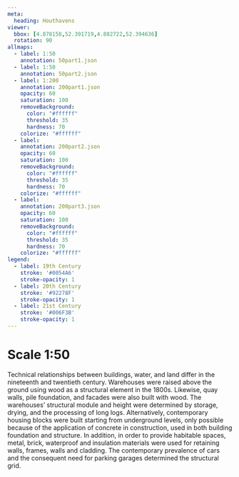 ```yaml
---
meta:
  heading: Houthavens
viewer:
  bbox: [4.878158,52.391719,4.882722,52.394636]
  rotation: 90
allmaps:
  - label: 1:50
    annotation: 50part1.json
  - label: 1:50
    annotation: 50part2.json
  - label: 1:200
    annotation: 200part1.json
    opacity: 60
    saturation: 100
    removeBackground:
      color: "#ffffff"
      threshold: 35
      hardness: 70
    colorize: "#ffffff"
  - label: 
    annotation: 200part2.json
    opacity: 60
    saturation: 100
    removeBackground:
      color: "#ffffff"
      threshold: 35
      hardness: 70
    colorize: "#ffffff"
  - label: 
    annotation: 200part3.json
    opacity: 60
    saturation: 100
    removeBackground:
      color: "#ffffff"
      threshold: 35
      hardness: 70
    colorize: "#ffffff"
legend:
  - label: 19th Century
    stroke: '#0054A6'
    stroke-opacity: 1
  - label: 20th Century
    stroke: '#92278F'
    stroke-opacity: 1
  - label: 21st Century
    stroke: '#006F3B'
    stroke-opacity: 1
---
```

# Scale 1:50

Technical relationships between buildings, water, and land differ in the nineteenth and twentieth century. Warehouses were raised above the ground using wood as a structural element in the 1800s. Likewise, quay walls, pile foundation, and facades were also built with wood. The warehouses’ structural module and height were determined by storage, drying, and the processing of long logs. Alternatively, contemporary housing blocks were built starting from underground levels, only possible because of the application of concrete in construction, used in both building foundation and structure. In addition, in order to provide habitable spaces, metal, brick, waterproof and insulation materials were used for retaining walls, frames, walls and cladding. The contemporary prevalence of cars and the consequent need for parking garages determined the structural grid.